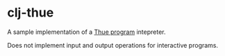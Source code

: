 # clj-thue

A sample implementation of a [Thue program](http://wiki.xxiivv.com/site/thue.html) intepreter.

Does not implement input and output operations for interactive programs.
